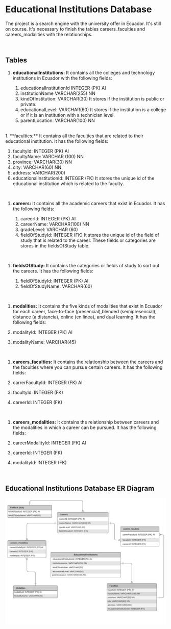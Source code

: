 # Educational Institutions Database

The project is a search engine with the university offer in Ecuador. It's still on course. It's necessary to finish the tables careers_faculties and careers_modalities with the relationships.

<br>

## Tables

1. **educationalInstitutions:** It contains all the colleges and technology institutions in Ecuador with the following fields:

   1. educationalInstitutionId INTEGER (PK) AI
   1. institutionName VARCHAR(255) NN
   1. kindOfInstitution: VARCHAR(30) It stores if the institution is public or private.
   1. educationalLevel: VARCHAR(60) It stores if the institution is a college or if it is an institution with a technician level.
   1. parentLocation: VARCHAR(100) NN
   
<br>
1. **faculties:** It contains all the faculties that are related to their educational institution. It has the following fields:

  1. facultyId: INTEGER (PK) AI
  1. facultyName: VARCHAR (100) NN
  1. province: VARCHAR(30) NN
  1. city: VARCHAR(60) NN
  1. address: VARCHAR(200)
  1. educationalInstitutionId: INTEGER (FK) It stores the unique id of the educational institution which is related to the faculty.
<br>

1. **careers:** It contains all the academic careers that exist in Ecuador. It has the following fields:

    1. careerId: INTEGER (PK) AI
    1. careerName: VARCHAR(100) NN
    1. gradeLevel: VARCHAR (60)
    1. fieldOfStudyId: INTEGER (FK) It stores the unique id of the field of study that is related to the career. These fields or categories are stores in the fieldsOfStudy table.
<br>

1. **fieldsOfStudy:** It contains the categories or fields of study to sort out the careers. It has the following fields:
  
   1. fieldOfStudyId: INTEGER (PK) AI
   1. fieldOfStudyName: VARCHAR(60)
<br>

1. **modalities:** It contains the five kinds of modalities that exist in Ecuador for each career, face-to-face (presencial),blended (semipresencial), distance (a distancia), online (en linea), and dual learning. It has the following fields:

  1. modalityId: INTEGER (PK) AI
  1. modalityName: VARCHAR(45)
<br>

1. **careers_faculties:** It contains the relationship between the careers and the faculties where you can pursue certain careers. It has the following fields:

  1. carrerFacultyId: INTEGER (FK) AI
  1. facultyId: INTEGER (FK)
  1. careerId: INTEGER (FK)
<br>

1. **careers_modalities:** It contains the relationship between careers and the modalities in which a career can be pursued. It has the following fields:
  
  1. careerModalityId: INTEGER (FK) AI
  1. careerId: INTEGER (FK)
  1. modalityId: INTEGER (FK)
  
  <br>

## Educational Institutions Database ER Diagram

![This is a alt text.](https://raw.githubusercontent.com/BarbDMC/educational-institutions-DB/main/ERD%20educational-institutions-DB.png)
